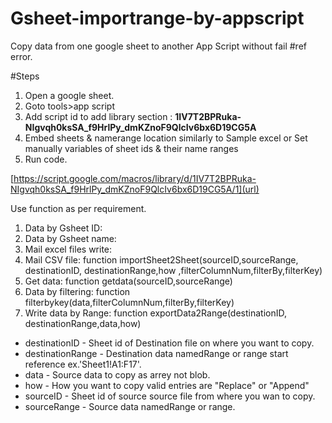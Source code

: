 # Gsheet-importrange-by-appscript

Copy data from one google sheet to another App Script without fail #ref error.

#Steps
1. Open a google sheet.
2. Goto tools>app script
3. Add script id to add library section : **1IV7T2BPRuka-NIgvqh0ksSA_f9HrlPy_dmKZnoF9QlcIv6bx6D19CG5A**
5. Embed sheets & namerange location similarly to Sample excel or Set manually variables of sheet ids & their name ranges
6. Run code.

[https://script.google.com/macros/library/d/1IV7T2BPRuka-NIgvqh0ksSA_f9HrlPy_dmKZnoF9QlcIv6bx6D19CG5A/1](url)

Use function as per requirement.
1. Data by Gsheet ID:
2. Data by Gsheet name:
3. Mail excel files write:
4. Mail CSV file:
                function importSheet2Sheet(sourceID,sourceRange, destinationID, destinationRange,how ,filterColumnNum,filterBy,filterKey)
5. Get data:
                function getdata(sourceID,sourceRange)
6. Data by filtering:
                function filterbykey(data,filterColumnNum,filterBy,filterKey)
7. Write data by Range:
                 function exportData2Range(destinationID, destinationRange,data,how)
   
 * destinationID - Sheet id of Destination file on where you want to copy.
 * destinationRange - Destination data namedRange or range start reference ex.'Sheet1!A1:F17'.
 * data - Source data to copy as arrey not blob.
 * how - How you want to copy valid entries are "Replace" or "Append"
 * sourceID - Sheet id of source source file from where you wan to copy.
 * sourceRange - Source data namedRange or range. 
